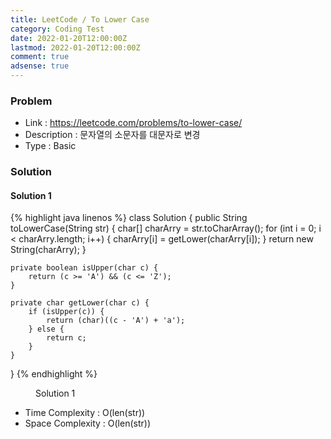 ```yaml
---
title: LeetCode / To Lower Case
category: Coding Test
date: 2022-01-20T12:00:00Z
lastmod: 2022-01-20T12:00:00Z
comment: true
adsense: true
---
```


### Problem

* Link : https://leetcode.com/problems/to-lower-case/
* Description : 문자열의 소문자를 대문자로 변경
* Type : Basic

### Solution

#### Solution 1

{% highlight java linenos %}
class Solution {
    public String toLowerCase(String str) {
        char[] charArry = str.toCharArray();
        for (int i = 0; i < charArry.length; i++) {
            charArry[i] = getLower(charArry[i]);
        }
        return new String(charArry);
    }
    
    private boolean isUpper(char c) {
        return (c >= 'A') && (c <= 'Z');
    }
    
    private char getLower(char c) {
        if (isUpper(c)) {
            return (char)((c - 'A') + 'a');
        } else {
            return c;
        }
    }
}
{% endhighlight %}
<figure>
<figcaption class="caption">Solution 1</figcaption>
</figure>

* Time Complexity : O(len(str))
* Space Complexity : O(len(str))
